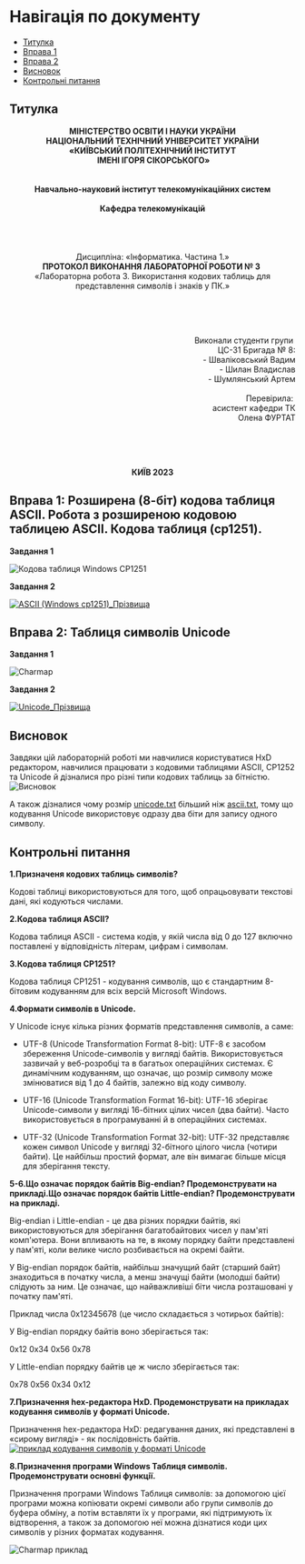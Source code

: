 # Навігація по документу
- [Титулка](#титулка)
- [Вправа 1](#вправа-1-розширена-8-бiт-кодова-таблиця-ascii-робота-з-розширеною-кодовою-таблицею-ascii-кодова-таблиця-cp1251)
- [Вправа 2](#вправа-2-таблиця-символiв-unicode)
- [Висновок](#висновок)
- [Контрольнi питання](#контрольнi-питання)

## Титулка
<p align="center"><strong>МІНІСТЕРСТВО ОСВІТИ І НАУКИ УКРАЇНИ
<br>НАЦІОНАЛЬНИЙ ТЕХНІЧНИЙ УНІВЕРСИТЕТ УКРАЇНИ
<br>«КИЇВСЬКИЙ ПОЛІТЕХНІЧНИЙ ІНСТИТУТ
<br> ІМЕНІ ІГОРЯ СІКОРСЬКОГО»
<br><br><br>Навчально-науковий інститут телекомунікаційних систем
<br><br>Кафедра телекомунікацій</strong>
<br><br><br><br><br>Дисципліна: «Інформатика. Частина 1.»
<br><strong>ПРОТОКОЛ ВИКОНАННЯ ЛАБОРАТОРНОЇ РОБОТИ № 3</strong> 
<br>«Лабораторна робота 3. Використання
кодових таблиць для представлення
символiв i знакiв у ПК.»</p align="center">
<br><br><br><p align="right">Виконали студенти групи 
<br>ЦС-31 Бригада № 8:
<br>- Шваліковський Вадим
<br>- Шилан Владислав
<br>- Шумлянський Артем
<br><br>Перевірила: 
<br>асистент кафедри ТК 
<br>Олена ФУРТАТ</p>
<br><br><br><p align="center"><strong>КИЇВ 2023</strong></p align="center">

## Вправа 1: Розширена (8-бiт) кодова таблиця ASCII. Робота з розширеною кодовою таблицею ASCII. Кодова таблиця (cp1251).
**Завдання 1**

![Кодова таблиця Windows CP1251](Кодова%20таблиця%20Windows%20CP1251.png)

**Завдання 2**

[![ASCII (Windows cp1251)_Прізвища](ASCII%20(Windows%20cp1251)_Прізвища.png)](ascii.txt) 
## Вправа 2: Таблиця символiв Unicode
**Завдання 1**

![Charmap](Charmap.png)

**Завдання 2**

[![Unicode_Прізвища](Unicode_Прізвища.png)](unicode.txt) 
## Висновок
Завдяки цій лабораторній роботі ми навчилися користуватися HxD редактором, навчилися працювати з кодовими таблицями ASCII, CP1252 та Unicode й дізналися про різні типи кодових таблиць за бітністю.
![Висновок](Висновок.png)

А також дізналися чому розмір [unicode.txt](unicode.txt) більший ніж [ascii.txt](ascii.txt), тому що кодування Unicode використовує одразу два біти для запису одного символу.
## Контрольнi питання
**1.Призначеня кодових таблиць символiв?**

Кодові таблиці використовуються для того, щоб опрацьовувати текстові дані, які кодуються числами.

**2.Кодова таблиця ASCII?**

Кодова таблиця ASCII - система кодів, у якій числа від 0 до 127 включно поставлені у відповідність літерам, цифрам і символам.

**3.Кодова таблиця CP1251?**

Кодова таблиця CP1251 - кодування символів, що є стандартним 8-бітовим кодуванням для всіх версій Microsoft Windows.

**4.Формати символiв в Unicode.**

У Unicode існує кілька різних форматів представлення символів, а саме:

- UTF-8 (Unicode Transformation Format 8-bit): UTF-8 є засобом збереження Unicode-символів у вигляді байтів.  Використовується зазвичай у веб-розробці та в багатьох операційних системах.   Є динамічним кодуванням, що означає, що розмір символу може змінюватися від 1 до 4 байтів, залежно від коду символу.

- UTF-16 (Unicode Transformation Format 16-bit):  UTF-16 зберігає Unicode-символи у вигляді 16-бітних цілих чисел (два байти). Часто використовується в програмуванні й в операційних системах.

- UTF-32 (Unicode Transformation Format 32-bit):   UTF-32 представляє кожен символ Unicode у вигляді 32-бітного цілого числа (чотири байти).   Це найбільш простий формат, але він вимагає більше місця для зберігання тексту.

**5-6.Що означає порядок байтiв Big-endian? Продемонструвати на прикладi.Що означає порядок байтiв Little-endian? Продемонструвати на прикладi.**

Big-endian і Little-endian - це два різних порядки байтів, які використовуються для зберігання багатобайтових чисел у пам'яті комп'ютера. Вони впливають на те, в якому порядку байти представлені у пам'яті, коли велике число розбивається на окремі байти.

У Big-endian порядок байтів, найбільш значущий байт (старший байт) знаходиться в початку числа, а менш значущі байти (молодші байти) слідують за ним. Це означає, що найважливіші біти числа розташовані у початку пам'яті.

Приклад числа 0x12345678 (це число складається з чотирьох байтів):

У Big-endian порядку байтів воно зберігається так:

0x12 0x34 0x56 0x78

У Little-endian порядку байтів це ж число зберігається так:

0x78 0x56 0x34 0x12

**7.Призначення hex-редактора HxD. Продемонструвати на прикладах кодування символiв у форматi Unicode.**

Призначення hex-редактора HxD: редагування даних, які представлені в «сирому вигляді» - як послідовність байтів.
[![приклад кодування символiв у форматi Unicode](Unicode_Прізвища.png)](unicode.txt)

**8.Призначення програми Windows Таблиця символiв. Продемонструвати основнi функцiї.**

Призначення програми Windows Таблиця символiв: за допомогою цієї програми можна копіювати окремі символи або групи символів до буфера обміну, а потім вставляти їх у програми, які підтримують їх відтворення, а також за допомогою неї можна дізнатися коди цих символів у різних форматах кодування.

![Charmap приклад](Charmap.png)




